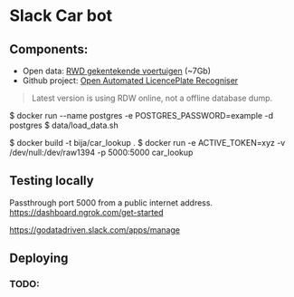 # Slack Car bot

## Components:
- Open data: [RWD gekentekende voertuigen](https://opendata.rdw.nl/Voertuigen/Open-Data-RDW-Gekentekende_voertuigen/m9d7-ebf2) (~7Gb)
- Github project: [Open Automated LicencePlate Recogniser](https://github.com/openalpr/openalpr)


> Latest version is using RDW online, not a offline database dump.

$ docker run --name postgres -e POSTGRES_PASSWORD=example -d postgres
$ data/load_data.sh

$ docker build -t bija/car_lookup .
$ docker run -e ACTIVE_TOKEN=xyz -v /dev/null:/dev/raw1394 -p 5000:5000 car_lookup


## Testing locally 

Passthrough port 5000 from a public internet address.
https://dashboard.ngrok.com/get-started

https://godatadriven.slack.com/apps/manage


## Deploying



### TODO:
 
 